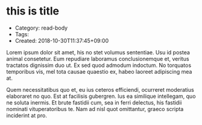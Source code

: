 this is title
=============
- Category: read-body
- Tags: 
- Created: 2018-10-30T11:37:45+09:00

Lorem ipsum dolor sit amet, his no stet volumus sententiae. Usu id postea animal consetetur. Eum repudiare laboramus conclusionemque et, veritus tractatos dignissim duo ut. Ex sed quod admodum indoctum. No torquatos temporibus vis, mel tota causae quaestio ex, habeo laoreet adipiscing mea at.

Quem necessitatibus quo et, eu ius ceteros efficiendi, ocurreret moderatius elaboraret no quo. Est at facilisis gubergren. Ius ea similique intellegam, quo ne soluta inermis. Et brute fastidii cum, sea in ferri delectus, his fastidii nominati vituperatoribus te. Nam ad nisl quot omittantur, graeco scripta inciderint at pro.
